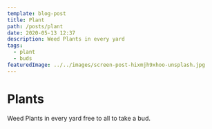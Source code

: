 ```yaml
---
template: blog-post
title: Plant
path: /posts/plant
date: 2020-05-13 12:37
description: Weed Plants in every yard
tags:
  - plant
  - buds
featuredImage: ../../images/screen-post-hixmjh9xhoo-unsplash.jpg
---
```


# Plants

Weed Plants in every yard free to all to take a bud.
